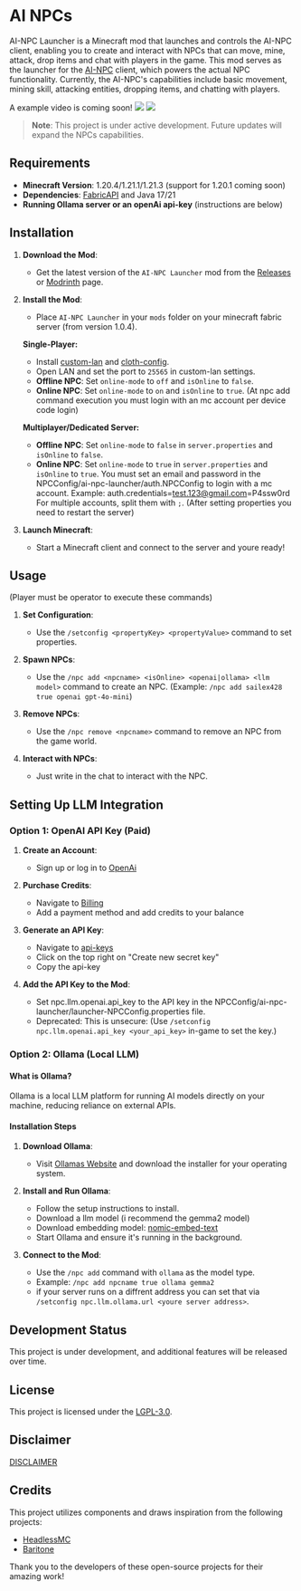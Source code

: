 # AI NPCs

AI-NPC Launcher is a Minecraft mod that launches and controls the AI-NPC client, enabling you to create and interact with NPCs that can move, mine, attack, drop items and chat with players in the game. This mod serves as the launcher for the [AI-NPC](https://github.com/sailex428/AI-NPC) client, which powers the actual NPC functionality. Currently, the AI-NPC's capabilities include basic movement, mining skill, attacking entities, dropping items, and chatting with players.

A example video is coming soon!
![](https://cdn.modrinth.com/data/cached_images/9a70948639591c9d03b9f7695ec09d336572b522.png)
![](https://cdn.modrinth.com/data/cached_images/a126513c98bbc01e289307466e5d065acfb21e59.png)

> **Note**: This project is under active development. Future updates will expand the NPCs capabilities.

## Requirements

- **Minecraft Version**: 1.20.4/1.21.1/1.21.3 (support for 1.20.1 coming soon)
- **Dependencies**: [FabricAPI](https://github.com/FabricMC/fabric) and Java 17/21
- **Running Ollama server or an openAi api-key** (instructions are below)

## Installation

1. **Download the Mod**:
    - Get the latest version of the `AI-NPC Launcher` mod from the [Releases](https://github.com/sailex428/AI-NPC-Launcher/releases) or [Modrinth](https://modrinth.com/project/ai-npc) page.

2. **Install the Mod**:
    - Place `AI-NPC Launcher` in your `mods` folder on your minecraft fabric server (from version 1.0.4).

   **Single-Player:**
    - Install [custom-lan](https://modrinth.com/mod/custom-lan) and [cloth-config](https://modrinth.com/mod/cloth-config).
    - Open LAN and set the port to `25565` in custom-lan settings.
    - **Offline NPC**: Set `online-mode` to `off` and `isOnline` to `false`.
    - **Online NPC**: Set `online-mode` to `on` and `isOnline` to `true`. (At npc add command execution you must login with an mc account per device code login)
    
    **Multiplayer/Dedicated Server:**
    - **Offline NPC**: Set `online-mode` to `false` in `server.properties` and `isOnline` to `false`.
    - **Online NPC**: Set `online-mode` to `true` in `server.properties` and `isOnline` to `true`. You must set an email and password in the NPCConfig/ai-npc-launcher/auth.NPCConfig to login with a mc account. Example: auth.credentials=test.123@gmail.com=P4ssw0rd For multiple accounts, split them with `;`. (After setting properties you need to restart the server)

3. **Launch Minecraft**:
    - Start a Minecraft client and connect to the server and youre ready!
   
## Usage
(Player must be operator to execute these commands)

1. **Set Configuration**: 
    - Use the `/setconfig <propertyKey> <propertyValue>` command to set properties.

2. **Spawn NPCs**:
    - Use the `/npc add <npcname> <isOnline> <openai|ollama> <llm model>` command to create an NPC. (Example: `/npc add sailex428 true openai gpt-4o-mini`)
3. **Remove NPCs**:
    - Use the `/npc remove <npcname>` command to remove an NPC from the game world.

4. **Interact with NPCs**:
    - Just write in the chat to interact with the NPC.

## Setting Up LLM Integration  

### **Option 1: OpenAI API Key (Paid)**  

1. **Create an Account**: 
   - Sign up or log in to [OpenAi](https://platform.openai.com/signup)
   
2. **Purchase Credits**:
   - Navigate to [Billing](https://platform.openai.com/settings/organization/billing/overview)
   - Add a payment method and add credits to your balance
   
3. **Generate an API Key**: 
   - Navigate to [api-keys](https://platform.openai.com/settings/organization/api-keys)
   - Click on the top right on "Create new secret key"
   - Copy the api-key
   
5. **Add the API Key to the Mod**:
   - Set npc.llm.openai.api_key to the API key in the NPCConfig/ai-npc-launcher/launcher-NPCConfig.properties file.
   - Deprecated: This is unsecure: (Use `/setconfig npc.llm.openai.api_key <your_api_key>` in-game to set the key.)  

### **Option 2: Ollama (Local LLM)**  

#### What is Ollama?  
Ollama is a local LLM platform for running AI models directly on your machine, reducing reliance on external APIs.  

#### Installation Steps  
1. **Download Ollama**:  
   - Visit [Ollamas Website](https://ollama.com/) and download the installer for your operating system.  

2. **Install and Run Ollama**:  
   - Follow the setup instructions to install.
   - Download a llm model (i recommend the gemma2 model)
   - Download embedding model: [nomic-embed-text](https://ollama.com/library/nomic-embed-text)
   - Start Ollama and ensure it's running in the background.

3. **Connect to the Mod**:  
   - Use the `/npc add` command with `ollama` as the model type.  
   - Example: `/npc add npcname true ollama gemma2`
   - if your server runs on a diffrent address you can set that via `/setconfig npc.llm.ollama.url <youre server address>`.

## Development Status

This project is under development, and additional features will be released over time.

## License

This project is licensed under the [LGPL-3.0](LICENSE.md).

## Disclaimer
[DISCLAIMER](https://github.com/sailex428/AI-NPC-Launcher/blob/main/DISCLAIMER.md)

## Credits
This project utilizes components and draws inspiration from the following projects:

- [HeadlessMC](https://github.com/3arthqu4ke/headlessmc)
- [Baritone](https://github.com/cabaletta/baritone)

Thank you to the developers of these open-source projects for their amazing work!
